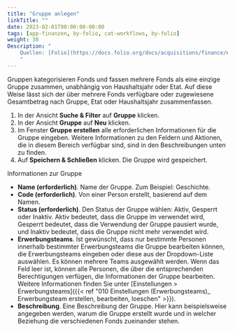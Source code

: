 ```yaml
---
title: "Gruppe anlegen"
linkTitle: ""
date: 2023-02-01T00:00:00-00:00
tags: [app-finanzen, by-folio, cat-workflows, by-folio]
weight: 30
Description: "
    Quellen: [Folio](https://docs.folio.org/docs/acquisitions/finance/#creating-a-group) & [GBV](https://info.gbv.de/display/FOLIOGBVEXTERN/Folio:+Gruppe+anlegen)
    "
---
```


Gruppen kategorisieren Fonds und fassen mehrere Fonds als eine einzige Gruppe zusammen, unabhängig von Haushaltsjahr oder Etat. Auf diese Weise lässt sich der über mehrere Fonds verfügbare oder zugewiesene Gesamtbetrag nach Gruppe, Etat oder Haushaltsjahr zusammenfassen.

1.  In der Ansicht **Suche & Filter** auf **Gruppe** klicken.
2.  In der Ansicht **Gruppe** auf **Neu** klicken.
3.  Im Fenster **Gruppe erstellen** alle erforderlichen Informationen für die Gruppe eingeben. Weitere Informationen zu den Feldern und Aktionen, die in diesem Bereich verfügbar sind, sind in den Beschreibungen unten zu finden.
4.  Auf **Speichern & Schließen** klicken. Die Gruppe wird gespeichert.

Informationen zur Gruppe

* **Name (erforderlich)**. Name der Gruppe. Zum Beispiel: Geschichte.
* **Code (erforderlich)**. Von einer Person erstellt, basierend auf dem Namen.
* **Status (erforderlich)**. Den Status der Gruppe wählen: Aktiv, Gesperrt oder Inaktiv. Aktiv bedeutet, dass die Gruppe im verwendet wird, Gesperrt bedeutet, dass die Verwendung der Gruppe pausiert wurde, und Inaktiv bedeutet, dass die Gruppe nicht mehr verwendet wird.
* **Erwerbungsteams**. Ist gewünscht, dass nur bestimmte Personen innerhalb bestimmter Erwerbungsteams die Gruppe bearbeiten können, die Erwerbungsteams eingeben oder diese aus der Dropdown-Liste auswählen. Es können mehrere Teams ausgewählt werden. Wenn das Feld leer ist, können alle Personen, die über die entsprechenden Berechtigungen verfügen, die Informationen der Gruppe bearbeiten. Weitere Informationen finden Sie unter [Einstellungen > Erwerbungsteams]({{< ref "010 Einstellungen (Erwerbungsteams)_ Erwerbungsteam erstellen, bearbeiten, loeschen" >}}).
* **Beschreibung**. Eine Beschreibung der Gruppe. Hier kann beispielsweise angegeben werden, warum die Gruppe erstellt wurde und in welcher Beziehung die verschiedenen Fonds zueinander stehen.
